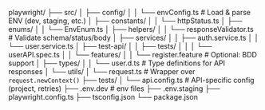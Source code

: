 playwright/
├── src/
│   ├── config/
│   │   └── envConfig.ts             # Load & parse ENV (dev, staging, etc.)
│   ├── constants/
│   │   └── httpStatus.ts
│   ├── enums/
│   │   └── EnvEnum.ts
│   ├── helpers/
│   │   └── responseValidator.ts     # Validate schema/status/body
│   ├── services/
│   │   ├── auth.service.ts
│   │   └── user.service.ts
│   ├── test-api/
│   │   ├── tests/
│   │   │   └── userAPI.spec.ts
│   │   └── features/
│   │       └── register.feature     # Optional: BDD support
│   ├── types/
│   │   └── user.d.ts                # Type definitions for API responses
│   └── utils/
│       └── request.ts               # Wrapper over `request.newContext()`
├── tests/
│   └── api.config.ts                # API-specific config (project, retries)
├── .env.dev                         # env files
├── .env.staging
├── playwright.config.ts
├── tsconfig.json
└── package.json
